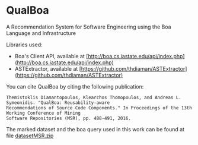 # QualBoa
A Recommendation System for Software Engineering using the Boa Language and Infrastructure

Libraries used:
- Boa's Client API, available at [http://boa.cs.iastate.edu/api/index.php](http://boa.cs.iastate.edu/api/index.php)
- ASTExtractor, available at [https://github.com/thdiaman/ASTExtractor](https://github.com/thdiaman/ASTExtractor)

You can cite QualBoa by citing the following publication:
```
Themistoklis Diamantopoulos, Klearchos Thomopoulos, and Andreas L. Symeonidis. "QualBoa: Reusability-aware
Recommendations of Source Code Components." In Proceedings of the 13th Working Conference of Mining
Software Repositories (MSR), pp. 488-491, 2016.
```

The marked dataset and the boa query used in this work can be found at file [datasetMSR.zip](https://github.com/AuthEceSoftEng/QualBoa/raw/master/datasetMSR.zip)
